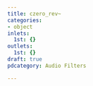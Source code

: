 ```yaml
---
title: czero_rev~
categories:
- object
inlets:
  1st: {}
outlets:
  1st: {}
draft: true
pdcategory: Audio Filters

---
```

